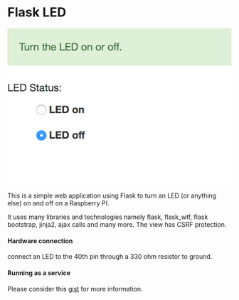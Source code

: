 # Flask LED

<img src="https://raw.githubusercontent.com/xaratustrah/flask_led/master/screenshot.png">

This is a simple web application using Flask to turn an LED (or anything else) on and off on a Raspberry PI.

It uses many libraries and technologies namely flask, flask_wtf, flask bootstrap, jinja2, ajax calls and many more. The view has CSRF protection.

#### Hardware connection

connect an LED to the 40th pin through a 330 ohm resistor to ground.

#### Running as a service

Please consider this [gist](https://gist.github.com/xaratustrah/0e648a0dca74c661c1a1c78acbd5e224) for more information.
